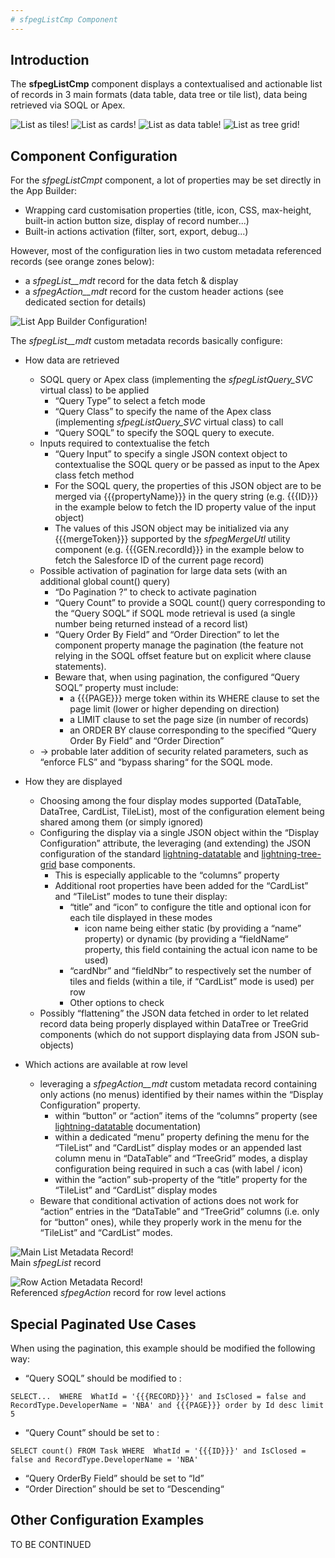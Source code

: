 ```yaml
---
# sfpegListCmp Component
---
```


## Introduction

The **sfpegListCmp** component displays a contextualised and actionable list of records in 3 main formats (data table, data tree or tile list), data being retrieved via SOQL or Apex.

![List as tiles!](/media/sfpegListTiles.png) 
![List as cards!](/media/sfpegListCards.png)
![List as data table!](/media/sfpegListTable.png) 
![List as tree grid!](/media/sfpegListTree.png) 



## Component Configuration

For the *sfpegListCmpt* component, a lot of properties may be set directly in the App Builder:
* Wrapping card customisation properties (title, icon, CSS, max-height, built-in action button size, display of record number...)
* Built-in actions activation (filter, sort, export, debug...)

However, most of the configuration lies in two custom metadata referenced records (see orange zones below):
* a *sfpegList__mdt* record for the data fetch & display
* a  *sfpegAction__mdt* record for the custom header actions (see dedicated section for details)

![List App Builder Configuration!](/media/sfpegListConfiguration.png)


The *sfpegList__mdt* custom metadata records basically configure:
* How data are retrieved
    * SOQL query or Apex class (implementing the *sfpegListQuery_SVC* virtual class) to be applied
        * “Query Type” to select a fetch mode
        * “Query Class” to specify the name of the Apex class (implementing *sfpegListQuery_SVC* virtual class) to call
        * “Query SOQL” to specify the SOQL query to execute.
    * Inputs required to contextualise the fetch 
        * “Query Input” to specify a single JSON context object to contextualise the SOQL query or be passed as input to the Apex class fetch method
        * For the SOQL query, the properties of this JSON object are to be merged via {{{propertyName}}} in the query string  (e.g. {{{ID}}} in the example below to fetch the ID property value of the input object)
        * The values of this JSON object may be initialized via any {{{mergeToken}}} supported by the *sfpegMergeUtl* utility component (e.g. {{{GEN.recordId}}} in the example below to fetch the Salesforce ID of the current page record)
    * Possible activation of pagination for large data sets (with an additional global count() query)  
        * “Do Pagination ?” to check to activate pagination
        * “Query Count” to provide a SOQL count() query corresponding to the “Query SOQL” if SOQL mode retrieval is used (a single number being returned instead of a record list)
        * “Query Order By Field” and “Order Direction” to let the component property manage the pagination (the feature not relying in the SOQL offset feature but on explicit where clause statements).
        * Beware that, when using pagination,  the configured “Query SOQL” property must include:
            *  a {{{PAGE}}} merge token within its WHERE clause to set the page limit (lower or higher depending on direction)
            * a LIMIT clause to set the page size (in number of records)
            * an ORDER BY clause corresponding to the specified “Query Order By Field” and “Order Direction”
    * → probable later addition of security related parameters, such as “enforce FLS” and “bypass sharing“ for the SOQL mode.
* How they are displayed

    * Choosing among the four display modes supported (DataTable, DataTree, CardList, TileList), most of the configuration element being shared among them (or simply ignored)
    * Configuring the display via a single JSON object within the “Display Configuration” attribute, the leveraging (and extending) the JSON configuration of the standard [lightning-datatable](https://developer.salesforce.com/docs/component-library/bundle/lightning-datatable/documentation) and [lightning-tree-grid](https://developer.salesforce.com/docs/component-library/bundle/lightning-tree-grid/documentation) base components.
        * This is especially applicable to the “columns” property
        * Additional root properties have been added for the “CardList” and “TileList” modes to tune their display:
            * “title” and “icon” to configure the title and optional icon for each tile displayed in these modes
                * icon name being either static (by providing a “name” property) or dynamic (by providing a “fieldName“ property, this field containing the actual icon name to be used) 
            * “cardNbr” and “fieldNbr” to respectively set the number of tiles and fields (within a tile, if “CardList” mode is used) per row
            * Other options to check
    * Possibly “flattening” the JSON data fetched in order to let related record data being properly displayed within DataTree or TreeGrid components (which do not support displaying data from JSON sub-objects)
* Which actions are available at row level
    * leveraging a *sfpegAction__mdt* custom metadata record containing only actions (no menus) identified by their names within the “Display Configuration” property.
        * within “button” or “action” items of the “columns” property (see [lightning-datatable](https://developer.salesforce.com/docs/component-library/bundle/lightning-datatable/documentation) documentation)
        * within a dedicated “menu” property defining the menu for the “TileList” and “CardList” display modes or an appended last column menu in “DataTable” and “TreeGrid” modes, a display configuration being required in such a cas (with label / icon)
        * within the “action” sub-property of the “title” property for the “TileList” and “CardList” display modes
    * Beware that conditional activation of actions does not work for “action” entries in the  “DataTable” and “TreeGrid” columns (i.e. only for “button” ones), while they properly work in the menu for the “TileList” and “CardList” modes.


![Main List Metadata Record!](/media/sfpegListConfigMeta.png)<br/>
Main *sfpegList* record

![Row Action Metadata Record!](/media/sfpegListConfigMetaAction.png)<br/>
Referenced *sfpegAction* record for row level actions


## Special Paginated Use Cases

When using the pagination, this example should be modified the following way:

* “Query SOQL” should be modified to :
```
SELECT...  WHERE  WhatId = '{{{RECORD}}}' and IsClosed = false and RecordType.DeveloperName = 'NBA' and {{{PAGE}}} order by Id desc limit 5
```

* “Query Count” should be set to : 
```
SELECT count() FROM Task WHERE  WhatId = '{{{ID}}}' and IsClosed = false and RecordType.DeveloperName = 'NBA'
```

* “Query OrderBy Field” should be set to “Id”
* “Order Direction” should be set to “Descending“

## Other Configuration Examples

TO BE CONTINUED